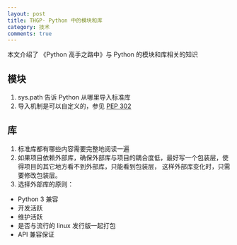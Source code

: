 ```yaml
---
layout: post
title: THGP- Python 中的模块和库
category: 技术
comments: true
---
```

本文介绍了 《Python 高手之路中》与 Python 的模块和库相关的知识

## 模块

1. sys.path 告诉 Python 从哪里导入标准库
2. 导入机制是可以自定义的，参见 [PEP 302](https://www.python.org/dev/peps/pep-0302/)

## 库

1. 标准库都有哪些内容需要完整地阅读一遍
2. 如果项目依赖外部库，确保外部库与项目的耦合度低，最好写一个包装层，使得项目的其它地方看不到外部库，只能看到包装层，
这样外部库变化时，只需要修改包装层。
3. 选择外部库的原则：
  * Python 3 兼容
  * 开发活跃
  * 维护活跃
  * 是否与流行的 linux 发行版一起打包
  * API 兼容保证
